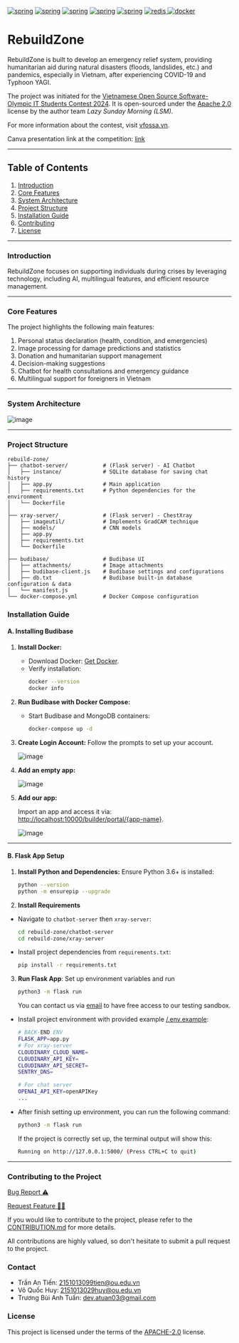 <a href="https://flask.palletsprojects.com/en/stable/"> <img alt="spring" src="https://img.shields.io/static/v1?style=for-the-badge&message=Budibase&color=000000&logo=Budibase&logoColor=FFFFFF&label="></a>
<a href="https://flask.palletsprojects.com/en/stable/"> <img alt="spring" src="https://img.shields.io/badge/Flask-000000?style=for-the-badge&logo=flask&logoColor=white"></a>
<a href="https://flask.palletsprojects.com/en/stable/"> <img alt="spring" src="https://img.shields.io/badge/postgresql-4169e1?style=for-the-badge&logo=postgresql&logoColor=white"></a>
<a href="https://flask.palletsprojects.com/en/stable/"> <img alt="spring" src="https://img.shields.io/badge/SQLite-003B57?style=for-the-badge&logo=sqlite&logoColor=white"></a>
<a href="https://flask.palletsprojects.com/en/stable/"> <img alt="spring" src="https://img.shields.io/badge/TensorFlow-FF3F06?style=for-the-badge&logo=tensorflow&logoColor=white"></a>
<a href="https://redis.io/"><img src="https://img.shields.io/badge/redis-%23DD0031.svg?style=for-the-badge&logo=redis&logoColor=white" alt="redis" > </a>
<a href="https://www.docker.com/"><img src="https://img.shields.io/badge/docker-%230db7ed.svg?style=for-the-badge&logo=docker&logoColor=white" alt="docker" > </a>

# RebuildZone

RebuildZone is built to develop an emergency relief system, providing humanitarian aid during natural disasters (floods, landslides, etc.) and pandemics, especially in Vietnam, after experiencing COVID-19 and Typhoon YAGI.

The project was initiated for the [Vietnamese Open Source Software-Olympic IT Students Contest 2024](https://www.olp.vn/procon-pmmn/ph%E1%BA%A7n-m%E1%BB%81m-ngu%E1%BB%93n-m%E1%BB%9F). It is open-sourced under the [Apache 2.0](https://www.apache.org/licenses/LICENSE-2.0) license by the author team _Lazy Sunday Morning (LSM)_.

For more information about the contest, visit [vfossa.vn](https://vfossa.vn/tin-tuc/cong-bo-de-thi-noi-dung-phan-mem-nguon-mo-olympic-tin-hoc-sinh-vien-viet-nam-2024-727.html).

Canva presentation link at the competition: [link](https://www.canva.com/design/DAGYu2oIjn0/Z9J7rGkzynJUEw5MUv9A7w/edit?utm_content=DAGYu2oIjn0&utm_campaign=designshare&utm_medium=link2&utm_source=sharebutton)

---

## Table of Contents

1. [Introduction](#introduction)
2. [Core Features](#core-features)
3. [System Architecture](#system-architecture)
4. [Project Structure](#project-structure)
5. [Installation Guide](#installation-guide)
6. [Contributing](#contributing-to-the-project)
7. [License](#license)

---

### Introduction

RebuildZone focuses on supporting individuals during crises by leveraging technology, including AI, multilingual features, and efficient resource management.

---

### Core Features

The project highlights the following main features:

1. Personal status declaration (health, condition, and emergencies)
2. Image processing for damage predictions and statistics
3. Donation and humanitarian support management
4. Decision-making suggestions
5. Chatbot for health consultations and emergency guidance
6. Multilingual support for foreigners in Vietnam

---

### System Architecture

![image](docs/images/architech.svg)

---

### Project Structure

```plaintext
rebuild-zone/
├── chatbot-server/           # (Flask server) - AI Chatbot
│   ├── instance/             # SQLite database for saving chat history
│   ├── app.py                # Main application
│   ├── requirements.txt      # Python dependencies for the environment
│   └── Dockerfile
│
├── xray-server/              # (Flask server) - ChestXray
│   ├── imageutil/            # Implements GradCAM technique
│   ├── models/               # CNN models
│   ├── app.py
│   ├── requirements.txt
│   └── Dockerfile
│
├── budibase/                 # Budibase UI
│   ├── attachments/          # Image attachments
│   ├── budibase-client.js    # Budibase settings and configurations
│   ├── db.txt                # Budibase built-in database configuration & data
│   └── manifest.js
└── docker-compose.yml        # Docker Compose configuration
```

### Installation Guide

#### A. Installing Budibase

1. **Install Docker:**

   - Download Docker: [Get Docker](https://docs.docker.com/get-docker/).
   - Verify installation:
     ```bash
     docker --version
     docker info
     ```

2. **Run Budibase with Docker Compose:**

   - Start Budibase and MongoDB containers:
     ```bash
     docker-compose up -d
     ```

3. **Create Login Account:**
   Follow the prompts to set up your account.

   ![image](docs/images/images1.png)

4. **Add an empty app:**

   ![image](docs/images/images2.png)

5. **Add our app:**

   Import an app and access it via: <http://localhost:10000/builder/portal/{app-name}>.

   ![image](docs/images/images3.png)

---

#### B. Flask App Setup

1. **Install Python and Dependencies:**
   Ensure Python 3.6+ is installed:

   ```bash
   python --version
   python -m ensurepip --upgrade
   ```

2. **Install Requirements**

- Navigate to `chatbot-server` then `xray-server`:

  ```bash
  cd rebuild-zone/chatbot-server
  cd rebuild-zone/xray-server
  ```

- Install project dependencies from `requirements.txt`:

  ```bash
  pip install -r requirements.txt
  ```

3. **Run Flask App**: Set up environment variables and run

   ```bash
   python3 -m flask run
   ```

   You can contact us via [email](mailto://2151013029huy@ou.edu.vn) to have free access to our testing sandbox.

- Install project environment with provided example [/.env.example](https://github.com/anhtuan284/rebuild-zone/blob/developer/.env.example):

  ```bash
  # BACK-END ENV
  FLASK_APP=app.py
  # For xray-server
  CLOUDINARY_CLOUD_NAME=
  CLOUDINARY_API_KEY=
  CLOUDINARY_API_SECRET=
  SENTRY_DNS=

  # For chat server
  OPENAI_API_KEY=openAPIKey
  ...
  ```

- After finish setting up environment, you can run the following command:

  ```bash
  python3 -m flask run
  ```

  If the project is correctly set up, the terminal output will show this:

  ```bash
  Running on http://127.0.0.1:5000/ (Press CTRL+C to quit)
  ```

---

### Contributing to the Project

<a href="https://github.com/anhtuan284/rebuild-zone/issues/new?assignees=&labels=&projects=&template=bug_report.md&title=Bug+Report%3A+">Bug Report ⚠️
</a>

<a href="https://github.com/anhtuan284/rebuild-zone/issues/new?assignees=&labels=&projects=&template=feature_request.md&title=RequestFeature:">Request Feature 👩‍💻</a>

If you would like to contribute to the project, please refer to the [CONTRIBUTION.md](CONTRIBUTION.md) for more details.

All contributions are highly valued, so don't hesitate to submit a pull request to the project.

### Contact

- Trần An Tiến: 2151013099tien@ou.edu.vn
- Võ Quốc Huy: 2151013029huy@ou.edu.vn
- Trương Bùi Anh Tuấn: dev.atuan03@gmail.com

### License

This project is licensed under the terms of the [APACHE-2.0](LICENSE) license.
